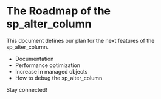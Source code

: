 # The Roadmap of the sp_alter_column

This document defines our plan for the next features of the sp_alter_column.

+ Documentation
+ Performance optimization
+ Increase in managed objects
+ How to debug the sp_alter_column

Stay connected!
